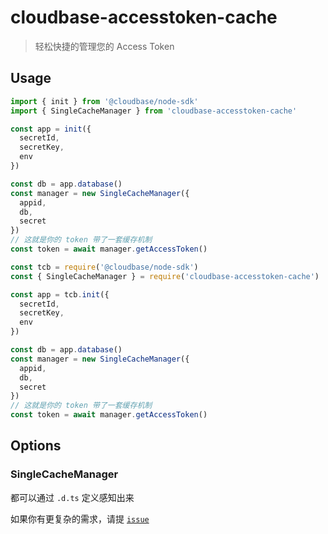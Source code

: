 # cloudbase-accesstoken-cache

> 轻松快捷的管理您的 Access Token

## Usage

```ts
import { init } from '@cloudbase/node-sdk'
import { SingleCacheManager } from 'cloudbase-accesstoken-cache'

const app = init({
  secretId,
  secretKey,
  env
})

const db = app.database()
const manager = new SingleCacheManager({
  appid,
  db,
  secret
})
// 这就是你的 token 带了一套缓存机制
const token = await manager.getAccessToken()
```


```js
const tcb = require('@cloudbase/node-sdk')
const { SingleCacheManager } = require('cloudbase-accesstoken-cache')

const app = tcb.init({
  secretId,
  secretKey,
  env
})

const db = app.database()
const manager = new SingleCacheManager({
  appid,
  db,
  secret
})
// 这就是你的 token 带了一套缓存机制
const token = await manager.getAccessToken()
```

## Options

### SingleCacheManager

都可以通过 `.d.ts` 定义感知出来

如果你有更复杂的需求，请提 [`issue`](https://github.com/sonofmagic/cloudbase-accesstoken-cache/issues)